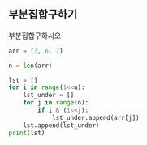## 부분집합구하기

부분집합구하시오

```python
arr = [3, 6, 7]

n = len(arr)

lst = []
for i in range(1<<n):
    lst_under = []
    for j in range(n):
        if i & (1<<j):
            lst_under.append(arr[j])
    lst.append(lst_under)
print(lst)
```

